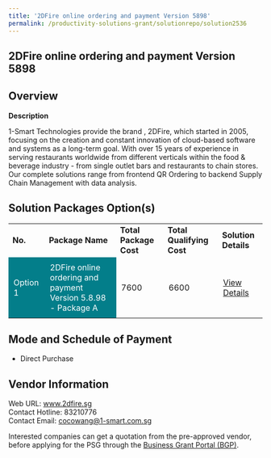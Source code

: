 ```yaml
---
title: '2DFire online ordering and payment Version 5898'
permalink: /productivity-solutions-grant/solutionrepo/solution2536
---
```


## 2DFire online ordering and payment Version 5898

## Overview

**Description**

1-Smart Technologies provide the brand , 2DFire, which started in 2005, focusing on the creation and constant innovation of cloud-based software and systems as a long-term goal. With over 15 years of experience in serving restaurants worldwide from different verticals within the food & beverage industry - from single outlet bars and restaurants to chain stores. Our complete solutions range from frontend QR Ordering to backend Supply Chain Management with data analysis.

## Solution Packages Option(s)

<table>
<tr>
<td><b>No.</b></td>
<td><b>Package Name</b></td>
<td><b>Total Package Cost</b></td>
<td><b>Total Qualifying Cost</b></td>
<td><b>Solution Details</b></td>
</tr>
<tr>
<td style='padding: 10px; background-color: #037E8A; color: #FFFFFF;'>Option 1</td>
<td style='padding: 10px; background-color: #037E8A; color: #FFFFFF;'>2DFire online ordering and payment Version 5.8.98 - Package A</td>
<td style='padding: 10px;'>7600</td>
<td style='padding: 10px;'>6600</td>
<td style='padding: 10px;'><a href='https://www.gobusiness.gov.sg/images/psg/1-Smart_Technologies_20200875_Desensitised_Annex_3.pdf' target='_blank'>View Details</a></td>
</tr>
</table>

## Mode and Schedule of Payment

 - Direct Purchase

## Vendor Information

 Web URL: www.2dfire.sg <br>Contact Hotline: 83210776 <br>Contact Email: cocowang@1-smart.com.sg<br>

Interested companies can get a quotation from the pre-approved vendor, before applying for the PSG through the <a href='https://www.businessgrants.gov.sg/' target='_blank' rel='noopener'>Business Grant Portal (BGP)</a>.

<script src="/jquery/resize-tables.js"></script>
